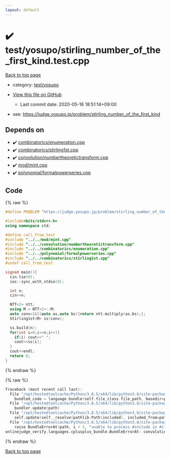 ```yaml
---
layout: default
---
```


<!-- mathjax config similar to math.stackexchange -->
<script type="text/javascript" async
  src="https://cdnjs.cloudflare.com/ajax/libs/mathjax/2.7.5/MathJax.js?config=TeX-MML-AM_CHTML">
</script>
<script type="text/x-mathjax-config">
  MathJax.Hub.Config({
    TeX: { equationNumbers: { autoNumber: "AMS" }},
    tex2jax: {
      inlineMath: [ ['$','$'] ],
      processEscapes: true
    },
    "HTML-CSS": { matchFontHeight: false },
    displayAlign: "left",
    displayIndent: "2em"
  });
</script>

<script type="text/javascript" src="https://cdnjs.cloudflare.com/ajax/libs/jquery/3.4.1/jquery.min.js"></script>
<script src="https://cdn.jsdelivr.net/npm/jquery-balloon-js@1.1.2/jquery.balloon.min.js" integrity="sha256-ZEYs9VrgAeNuPvs15E39OsyOJaIkXEEt10fzxJ20+2I=" crossorigin="anonymous"></script>
<script type="text/javascript" src="../../../assets/js/copy-button.js"></script>
<link rel="stylesheet" href="../../../assets/css/copy-button.css" />


# :heavy_check_mark: test/yosupo/stirling_number_of_the_first_kind.test.cpp

<a href="../../../index.html">Back to top page</a>

* category: <a href="../../../index.html#0b58406058f6619a0f31a172defc0230">test/yosupo</a>
* <a href="{{ site.github.repository_url }}/blob/master/test/yosupo/stirling_number_of_the_first_kind.test.cpp">View this file on GitHub</a>
    - Last commit date: 2020-05-16 18:51:14+09:00


* see: <a href="https://judge.yosupo.jp/problem/stirling_number_of_the_first_kind">https://judge.yosupo.jp/problem/stirling_number_of_the_first_kind</a>


## Depends on

* :heavy_check_mark: <a href="../../../library/combinatorics/enumeration.cpp.html">combinatorics/enumeration.cpp</a>
* :heavy_check_mark: <a href="../../../library/combinatorics/stirling1st.cpp.html">combinatorics/stirling1st.cpp</a>
* :heavy_check_mark: <a href="../../../library/convolution/numbertheoretictransform.cpp.html">convolution/numbertheoretictransform.cpp</a>
* :heavy_check_mark: <a href="../../../library/mod/mint.cpp.html">mod/mint.cpp</a>
* :heavy_check_mark: <a href="../../../library/polynomial/formalpowerseries.cpp.html">polynomial/formalpowerseries.cpp</a>


## Code

<a id="unbundled"></a>
{% raw %}
```cpp
#define PROBLEM "https://judge.yosupo.jp/problem/stirling_number_of_the_first_kind"

#include<bits/stdc++.h>
using namespace std;

#define call_from_test
#include "../../mod/mint.cpp"
#include "../../convolution/numbertheoretictransform.cpp"
#include "../../combinatorics/enumeration.cpp"
#include "../../polynomial/formalpowerseries.cpp"
#include "../../combinatorics/stirling1st.cpp"
#undef call_from_test

signed main(){
  cin.tie(0);
  ios::sync_with_stdio(0);

  int n;
  cin>>n;

  NTT<2> ntt;
  using M = NTT<2>::M;
  auto conv=[&](auto as,auto bs){return ntt.multiply(as,bs);};
  Stirling1st<M> ss(conv);

  ss.build(n);
  for(int i=0;i<=n;i++){
    if(i) cout<<" ";
    cout<<ss[i];
  }
  cout<<endl;
  return 0;
}

```
{% endraw %}

<a id="bundled"></a>
{% raw %}
```cpp
Traceback (most recent call last):
  File "/opt/hostedtoolcache/Python/3.8.5/x64/lib/python3.8/site-packages/onlinejudge_verify/docs.py", line 349, in write_contents
    bundled_code = language.bundle(self.file_class.file_path, basedir=pathlib.Path.cwd())
  File "/opt/hostedtoolcache/Python/3.8.5/x64/lib/python3.8/site-packages/onlinejudge_verify/languages/cplusplus.py", line 185, in bundle
    bundler.update(path)
  File "/opt/hostedtoolcache/Python/3.8.5/x64/lib/python3.8/site-packages/onlinejudge_verify/languages/cplusplus_bundle.py", line 399, in update
    self.update(self._resolve(pathlib.Path(included), included_from=path))
  File "/opt/hostedtoolcache/Python/3.8.5/x64/lib/python3.8/site-packages/onlinejudge_verify/languages/cplusplus_bundle.py", line 398, in update
    raise BundleErrorAt(path, i + 1, "unable to process #include in #if / #ifdef / #ifndef other than include guards")
onlinejudge_verify.languages.cplusplus_bundle.BundleErrorAt: convolution/numbertheoretictransform.cpp: line 8: unable to process #include in #if / #ifdef / #ifndef other than include guards

```
{% endraw %}

<a href="../../../index.html">Back to top page</a>

